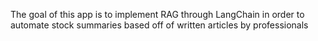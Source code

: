 The goal of this app is to implement RAG through LangChain in order to automate stock summaries based off of written articles by professionals
